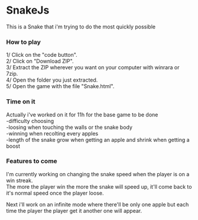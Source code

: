 # SnakeJs

This is a Snake that i'm trying to do the most quickly possible

### How to play

1/ Click on the "code button".  
2/ Click on "Download ZIP".  
3/ Extract the ZIP wherever you want on your computer with winrara or 7zip.  
4/ Open the folder you just extracted.  
5/ Open the game with the file "Snake.html".  


### Time on it

Actually i've worked on it for 11h for the base game to be done  
  -difficulty choosing  
  -loosing when touching the walls or the snake body  
  -winning when recolting every apples  
  -length of the snake grow when getting an apple and shrink when getting a boost  

### Features to come

I'm currently working on changing the snake speed when the player is on a win streak.  
The more the player win the more the snake will speed up, it'll come back to it's normal speed once the player loose.  

Next i'll work on an infinite mode where there'll be only one apple but each time the player the player get it another one will appear.
